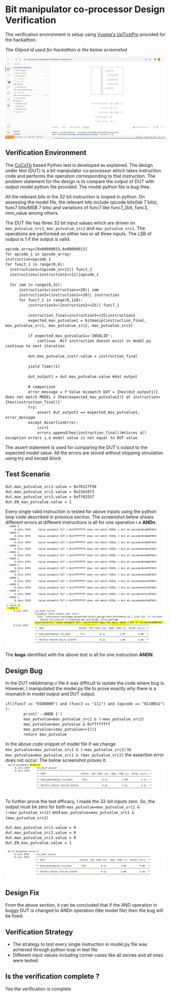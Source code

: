 # Bit manipulator co-processor Design Verification

The verification environment is setup using [Vyoma's UpTickPro](https://vyomasystems.com) provided for the hackathon.

*The Gitpod id used for hackathon is the below screenshot*

![](https://github.com/vyomasystems-lab/challenges-greeshnad/blob/master/level2_design/bitmanip_ss/gitpod_ss.PNG)

## Verification Environment

The [CoCoTb](https://www.cocotb.org/) based Python test is developed as explained. The design under test (DUT) is a bit manipulator co-processor which takes instruction code and performs the operation corresponding to that instruction.
The problem statement for the design is to compare the output of DUT with output model python file provided. The model python file is bug-free.

All the relevant bits in the 32 bit instruction is looped in python. On assessing the model file, the relevant bits include opcode bits(lsb 7 bits), func7 bits(MSB 7 bits) and variations of func7 like func7_2bit, func3, imm_value among others.

The DUT file has three 32 bit input values which are driven on ``mav_putvalue_src1``, ``mav_putvalue_src2`` and ``mav_putvalue_src1``. The operations are performed on either two or all three inputs.
The LSB of output is 1 if the output is valid.
```
opcode_array=[0x00000033,0x00000013]
for opcode_1 in opcode_array:
instruction=opcode_1
for func3_1 in range(0,8):
  instruction1=(opcode_1>>12)| func3_1
  instruction=(instruction1<<12)|opcode_1

  for imm in range(0,32):
      instruction1=(instruction>>20)| imm
      instruction2=(instruction1<<20)| instruction
      for func7_1 in range(0,128):
          instruction3=(instruction2>>25)| func7_1

          instruction_final=instruction3<<25|instruction2
          expected_mav_putvalue1 = bitmanip(instruction_final, mav_putvalue_src1, mav_putvalue_src2, mav_putvalue_src3)

          if expected_mav_putvalue1=='INVALID':
              continue  #if instruction doesnt exist in model.py continue to next iteration

          dut.mav_putvalue_instr.value = instruction_final

          yield Timer(1)

          dut_output1 = dut.mav_putvalue.value #dut output

          # comparison
          error_message = f'Value mismatch DUT = {hex(dut_output1)} does not match MODEL = {hex(expected_mav_putvalue1)} at instruction={hex(instruction_final)}'
          try:
              assert dut_output1 == expected_mav_putvalue1, error_message
          except AssertionError:
              i=i+1
              errors.append(hex(instruction_final))#stores all exception errors i.e model value is not equal to DUT value
```
The assert statement is used for comparing the DUT's output to the expected model value.
All the errors are stored without stopping simulation using try and except block

## Test Scenario 
```
dut.mav_putvalue_src1.value = 0x76127f56
dut.mav_putvalue_src2.value = 0x2341073
dut.mav_putvalue_src3.value = 0xff62537
dut.EN_mav_putvalue.value = 1
```
Every single valid instruction is tested for above inputs using the python loop code described in previous section.
The screenshot below shows different errors at different instructions is all for one operation i.e **ANDn**.
![](https://github.com/vyomasystems-lab/challenges-greeshnad/blob/master/level2_design/bitmanip_ss/andn_errors.PNG)
![](https://github.com/vyomasystems-lab/challenges-greeshnad/blob/master/level2_design/bitmanip_ss/andn_fail.PNG)

The **bugs** identified with the above test is all for one instruction **ANDN**.

## Design Bug
In the DUT mkbitmanip.v file it was difficult to isolate the code where bug is. 
However, I manipulated the model.py file to prove exactly why there is a mismatch in model output and DUT output.
```
if((func7 == "0100000") and (func3 == "111") and (opcode == "0110011") ):
        print('--ANDN 1')
        mav_putvalue=mav_putvalue_src1 & (~mav_putvalue_src2) 
        mav_putvalue=mav_putvalue & 0xffffffff
        mav_putvalue=(mav_putvalue<<1)|1
        return mav_putvalue
```
In the above code snippet of model file if we change ``mav_putvalue=mav_putvalue_src1 & (~mav_putvalue_src2)`` to ``mav_putvalue=mav_putvalue_src1 & (mav_putvalue_src2)`` the assertion error does not occur.
The below screenshot proves it.
![](https://github.com/vyomasystems-lab/challenges-greeshnad/blob/master/level2_design/bitmanip_ss/andn_pass.PNG)

To further prove the test efficacy, I made the 32-bit inputs zero. So, the output must be zero for both ``mav_putvalue=mav_putvalue_src1 & (~mav_putvalue_src2)`` and ``mav_putvalue=mav_putvalue_src1 & (mav_putvalue_src2)``
```
dut.mav_putvalue_src1.value = 0
dut.mav_putvalue_src2.value = 0
dut.mav_putvalue_src3.value = 0
dut.EN_mav_putvalue.value = 1
```
![](https://github.com/vyomasystems-lab/challenges-greeshnad/blob/master/level2_design/bitmanip_ss/andn_0input.PNG)


## Design Fix

From the above section, it can be concluded that if the AND operation in buggy DUT is changed to ANDn operation (like model file) then the bug will be fixed.

## Verification Strategy

- The strategy to test every single instruction in model.py file was achieved through python loop in test file
- Different input values including corner cases like all zeroes and all ones were tested.

## Is the verification complete ?
Yes the verification is complete
